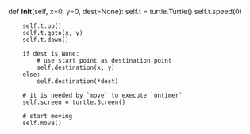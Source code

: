 def __init__(self, x=0, y=0, dest=None):
        self.t = turtle.Turtle()
        self.t.speed(0)
        
        self.t.up()
        self.t.goto(x, y)
        self.t.down()
        
        if dest is None:
            # use start point as destination point
            self.destination(x, y)
        else:
            self.destination(*dest)
            
        # it is needed by `move` to execute `ontimer`
        self.screen = turtle.Screen()

        # start moving
        self.move() 
